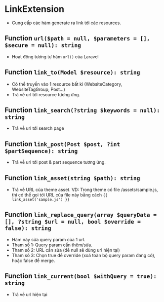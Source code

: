 # LinkExtension
- Cung cấp các hàm generate ra link tới các resources.

## Function `url($path = null, $parameters = [], $secure = null): string`
- Hoạt động tương tự hàm `url()` của Laravel

## Function `link_to(Model $resource): string`
- Có thể truyền vào 1 resource bất kì (WebsiteCategory, WebsiteTagGroup, Post...)
- Trả về url tới resource tương ứng.

## Function `link_search(?string $keywords = null): string`
- Trả về url tới search page

## Function `link_post(Post $post, ?int $partSequence): string`
- Trả về url tới post & part sequence tương ứng.

## Function `link_asset(string $path): string`
- Trả về URL của theme asset. VD: Trong theme có file /assets/sample.js, thì có thể gọi tới URL của file này bằng cách `{{ link_asset('sample.js') }}`

## Function `link_replace_query(array $queryData = [], ?string $url = null, bool $override = false): string`
- Hàm này sửa query param của 1 url.
- Tham số 1: Query param cần thêm/sửa.
- Tham số 2: URL cần sửa (để null sẽ dùng url hiện tại)
- Tham số 3: Chọn true để override (xoá toàn bộ query param đang có), hoặc false để merge.

## Function `link_current(bool $withQuery = true): string`
- Trả về url hiện tại

